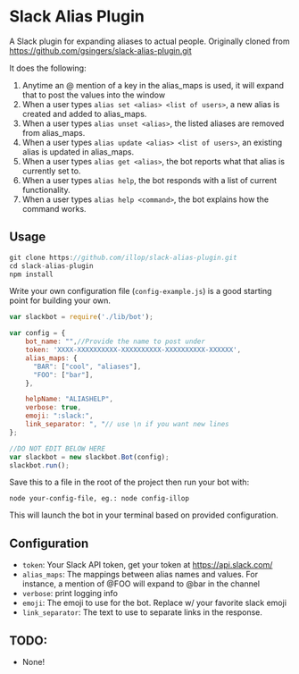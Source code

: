 # Slack Alias Plugin

A Slack plugin for expanding aliases to actual people. Originally cloned from https://github.com/gsingers/slack-alias-plugin.git  

It does the following:

1. Anytime an @ mention of a key in the alias_maps is used, it will expand that to post the values into the window
2. When a user types `alias set <alias> <list of users>`, a new alias is created and added to alias_maps.
3. When a user types `alias unset <alias>`, the listed aliases are removed from alias_maps.
4. When a user types `alias update <alias> <list of users>`, an existing alias is updated in alias_maps.
5. When a user types `alias get <alias>`, the bot reports what that alias is currently set to.
6. When a user types `alias help`, the bot responds with a list of current functionality.
7. When a user types `alias help <command>`, the bot explains how the command works.

## Usage

```javascript
git clone https://github.com/illop/slack-alias-plugin.git
cd slack-alias-plugin
npm install
```

Write your own configuration file (`config-example.js`) is a good starting point for building your own.

```javascript
var slackbot = require('./lib/bot');

var config = {
    bot_name: "",//Provide the name to post under
    token: 'XXXX-XXXXXXXXXX-XXXXXXXXXX-XXXXXXXXXX-XXXXXX',
    alias_maps: {
      "BAR": ["cool", "aliases"],
      "FOO": ["bar"],
    },

    helpName: "ALIASHELP",
    verbose: true,
    emoji: ":slack:",
    link_separator: ", "// use \n if you want new lines
};

//DO NOT EDIT BELOW HERE
var slackbot = new slackbot.Bot(config);
slackbot.run();

```

Save this to a file in the root of the project then run your bot with:

    node your-config-file, eg.: node config-illop

This will launch the bot in your terminal based on provided configuration.

## Configuration

- `token`: Your Slack API token, get your token at https://api.slack.com/
- `alias_maps`: The mappings between alias names and values.  For instance, a mention of @FOO will expand to @bar in the channel
- `verbose`: print logging info
- `emoji`: The emoji to use for the bot.  Replace w/ your favorite slack emoji
- `link_separator`: The text to use to separate links in the response.

## TODO:

- None!
